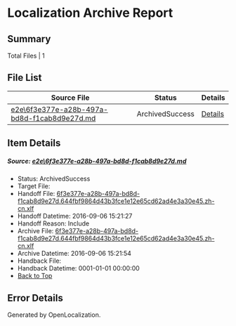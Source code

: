 # <a name='report-top'></a> Localization Archive Report

## Summary
 Total Files | 1

## File List
 Source File | Status | Details 
 ----------- | ------ | ------- 
 [e2e\6f3e377e-a28b-497a-bd8d-f1cab8d9e27d.md](https://github.com/OpenLocalizationTestOrg/ol-test0/blob/049ad7ce33cf2fb782112d2afac9166bc1c61040/e2e/6f3e377e-a28b-497a-bd8d-f1cab8d9e27d.md) | ArchivedSuccess | [Details](#bcdffe3dd3fa621a1c8f05b69839b80ffd3da2331)

## Item Details
##### <a name='bcdffe3dd3fa621a1c8f05b69839b80ffd3da2331'></a> Source: [e2e\6f3e377e-a28b-497a-bd8d-f1cab8d9e27d.md](https://github.com/OpenLocalizationTestOrg/ol-test0/blob/049ad7ce33cf2fb782112d2afac9166bc1c61040/e2e/6f3e377e-a28b-497a-bd8d-f1cab8d9e27d.md)
* Status: ArchivedSuccess
* Target File: 
* Handoff File: [6f3e377e-a28b-497a-bd8d-f1cab8d9e27d.644fbf9864d43b3fce1e12e65cd62ad4e3a30e45.zh-cn.xlf](https://github.com/OpenLocalizationTestOrg/ol-test0-handoff/blob/9f07cbabfe9ca0fd5b9ff8645fcc65a6c9d26e70/ol-handoff/OpenLocalizationTestOrg/ol-test0-zhcn/ci/ht/6f3e377e-a28b-497a-bd8d-f1cab8d9e27d.644fbf9864d43b3fce1e12e65cd62ad4e3a30e45.zh-cn.xlf)
* Handoff Datetime: 2016-09-06 15:21:27
* Handoff Reason: Include
* Archive File: [6f3e377e-a28b-497a-bd8d-f1cab8d9e27d.644fbf9864d43b3fce1e12e65cd62ad4e3a30e45.zh-cn.xlf](https://github.com/OpenLocalizationTestOrg/ol-test0-handoff/blob/ca6804e46c78bf4011d24fa3599e293a177679c5/ol-archive/OpenLocalizationTestOrg/ol-test0-zhcn/ci/ht/6f3e377e-a28b-497a-bd8d-f1cab8d9e27d.644fbf9864d43b3fce1e12e65cd62ad4e3a30e45.zh-cn.xlf)
* Archive Datetime: 2016-09-06 15:21:54
* Handback File: 
* Handback Datetime: 0001-01-01 00:00:00
* [Back to Top](#report-top)


## Error Details

Generated by OpenLocalization.
